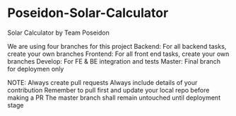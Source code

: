 # Poseidon-Solar-Calculator
Solar Calculator by Team Poseidon

We are using four branches for this project
Backend: For all backend tasks, create your own branches
Frontend: For all front end tasks, create your own branches
Develop: For FE & BE integration and tests
Master: Final branch for deploymen only 

NOTE: Always create pull requests
      Always include details of your contribution
      Remember to pull first and update your local repo before making a PR
      The master branch shall remain untouched until deployment stage
